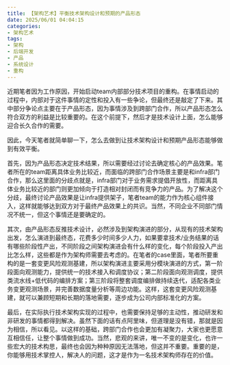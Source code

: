```yaml
---
title: 【架构艺术】平衡技术架构设计和预期的产品形态
date: 2025/06/01 04:04:15
categories:
- 架构艺术
tags:
- 架构
- 后端开发
- 产品
- 系统设计
- 重构
---
```


近期笔者因为工作原因，开始启动team内部部分技术项目的重构。在事情启动的过程中，内部对于这件事情的定性和投入有一些争论，但最终还是敲定了下来。其中部分争论点主要在于产品形态，因为事情涉及到跨部门合作，所以产品形态怎么符合双方的利益是比较重要的。在这个前提下，然后才是技术设计上面，怎么能够迎合长久合作的需要。

因此，今天笔者就简单聊一下，怎么去做到让技术架构设计和预期产品形态能够做到有效平衡。

<!-- more -->

首先，因为产品形态决定技术结果，所以需要经过讨论去确定核心的产品效果。笔者所在的team距离具体业务比较近，而面临的跨部门合作场景主要是和infra部门合作，那么这里面的分歧点就是，infra部门对于业务需求提倡开放性，而距离具体业务比较近的部门则更加倾向于打造相对封闭而有竞争力的产品。为了解决这个分歧，最终讨论产品效果是让infra提供架子，笔者team的能力作为核心组件接入，这样就能够达到双方对于最终产品效果上的共识。当然，不同企业不同部门情况不统一，但这个事情还是要确定的。

其次，由产品形态反推技术设计，必然涉及到架构演进的部分，从现有的技术架构出发，怎么演进到最终态，花费多少时间多少人力，如果要拿技术/业务结果的话有哪些阶段性产出，不同阶段之间架构演进会有什么样的变化，每个阶段投入产出比怎么样，这些都是作为架构师需要去考虑的。在笔者的case里面，笔者所要重构的是一套变更风险观测基建，所以架构演进主要采用分模块演进的方式，第一阶段面向观测能力，提供统一的技术接入和调度协议；第二阶段面向观测调度，提供类流水线+低代码的编排方案；第三阶段将整套调度编排做持续迭代，适配各类业务变更观测场景，并完善数据度量分析等周边功能。这样，这套变更风险观测基建，就可以兼顾短期和长期的落地需要，逐步成为公司内部标准化的方案。

最后，在实际执行技术架构实现的过程中，也需要保持足够的主动性，推动研发和非研发的事情都得到解决。虽然下面的话有点阿里味，但道理是没有错，那就是因为相信，所以看见。以这样的基础，跨部门合作也会更加有凝聚力，大家也更愿意互相信任，让整个事情做到成功。当然，悲观的来讲，唯一不变的是变化，也许一些宏大的技术构思，最终也会因为种种原因无法落地，但这并不重要。重要的是，你能够用技术掌控人，解决人的问题，这才是作为一名技术架构师存在的价值。
